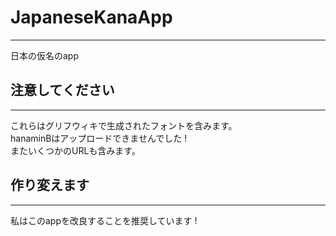 # JapaneseKanaApp
***
日本の仮名のapp

## 注意してください
***
これらはグリフウィキで生成されたフォントを含みます。  
hanaminBはアップロードできませんでした !  
またいくつかのURLも含みます。  

## 作り変えます
***
私はこのappを改良することを推奨しています !
